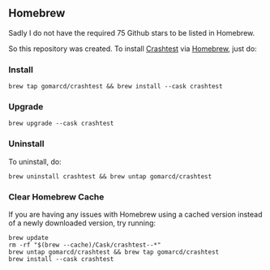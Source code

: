 ## Homebrew

Sadly I do not have the required 75 Github stars to be listed in Homebrew.

So this repository was created. To install [Crashtest](https://github.com/gomarcd/crashtest) via [Homebrew](https://brew.sh), just do:

### Install

```
brew tap gomarcd/crashtest && brew install --cask crashtest
```

### Upgrade

```
brew upgrade --cask crashtest
```

### Uninstall 

To uninstall, do:

```
brew uninstall crashtest && brew untap gomarcd/crashtest
```

### Clear Homebrew Cache

If you are having any issues with Homebrew using a cached version instead of a newly downloaded version, try running:

```
brew update
rm -rf "$(brew --cache)/Cask/crashtest--*"
brew untap gomarcd/crashtest && brew tap gomarcd/crashtest
brew install --cask crashtest
```